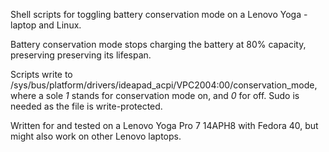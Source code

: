 Shell scripts for toggling battery conservation mode on a Lenovo Yoga -laptop and Linux.

Battery conservation mode stops charging the battery at 80% capacity, preserving preserving its lifespan.

Scripts write to /sys/bus/platform/drivers/ideapad_acpi/VPC2004:00/conservation_mode, where a sole _1_ stands for conservation mode on, and _0_ for off. Sudo is needed as the file is write-protected.

Written for and tested on a Lenovo Yoga Pro 7 14APH8 with Fedora 40, but might also work on other Lenovo laptops.

